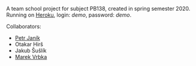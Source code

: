 A team school project for subject PB138, created in spring semester 2020.  
Running on [Heroku](https://pb138-auction-frontend.herokuapp.com/), login: _demo_, password: _demo_.

Collaborators: 
 * [Petr Janík](https://github.com/petr7555/)
 * Otakar Hirš
 * Jakub Šušlík
 * [Marek Vrbka](https://github.com/Marcuss2/)
